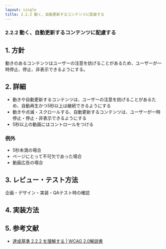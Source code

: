 ```yaml
---
layout: single
title: 2.2.2 動く、自動更新するコンテンツに配慮する
---
```


### 2.2.2 動く、自動更新するコンテンツに配慮する
## 1. 方針

動きのあるコンテンツはユーザーの注意を妨げることがあるため、ユーザーが一時停止、停止、非表示できるようにする。

## 2. 詳細

- 動きや自動更新するコンテンツは、ユーザーの注意を妨げることがあるため、自動再生かつ5秒以上は継続できるようにする
- 動きや点滅・スクロールする、自動更新するコンテンツは、ユーザーが一時停止・停止・非表示できるようにする
- 5秒以上の動画にはコントロールをつける

### 例外

- 5秒未満の場合
- ページにとって不可欠であった場合
- 動画広告の場合

## 3. レビュー・テスト方法

企画・デザイン・実装・QAテスト時の確認

## 4. 実装方法

## 5. 参考文献

- [達成基準 2.2.2 を理解する | WCAG 2.0解説書](http://waic.jp/docs/UNDERSTANDING-WCAG20/time-limits-pause.html)
